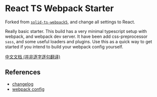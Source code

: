 # React TS Webpack Starter

Forked from [`solid-ts-webpack5`](https://github.com/Allen-Bayern/solid-ts-webpack5), and change all settings to React.

Really basic starter. This build has a very minimal typescript setup with webpack, and webpack dev server. It have been add css-preprocessor `sass`, and some useful loaders and plugins. Use this as a quick way to get started if you intend to build your webpack config yourself.

[中文文档 (并非逐字逐句翻译)](./README_zh-cn.md)

## References

* [changelog](./CHANGELOG.md)
* [webpack config](./webpack/webpack.base.js)
